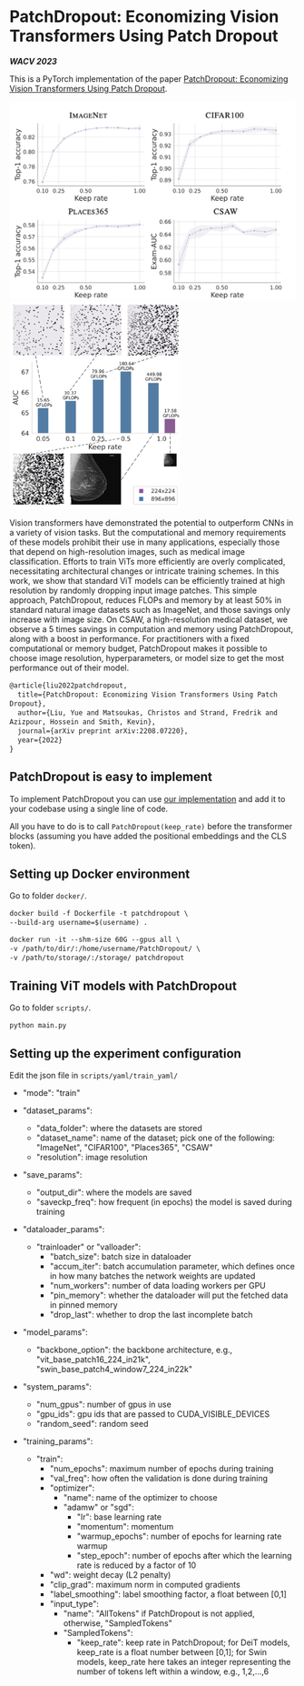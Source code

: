 # PatchDropout: Economizing Vision Transformers Using Patch Dropout
***WACV 2023***

This is a PyTorch implementation of the paper [PatchDropout: Economizing Vision Transformers Using Patch Dropout](https://arxiv.org/abs/2208.07220).

<p float="left">
  <img src="images/figure4.jpg" width="510" />
  <img src="images/figure1.jpg" width="300" />
</p>

Vision transformers have demonstrated the potential to outperform CNNs in a variety of vision tasks. But the computational and memory requirements of these models prohibit their use in many applications, especially those that depend on high-resolution images, such as medical image classification. Efforts to train ViTs more efficiently are overly complicated, necessitating architectural changes or intricate training schemes. In this work, we show that standard ViT models can be efficiently trained at high resolution by randomly dropping input image patches. This simple approach, PatchDropout, reduces FLOPs and memory by at least 50% in standard natural image datasets such as ImageNet, and those savings only increase with image size. On CSAW, a high-resolution medical dataset, we observe a 5 times savings in computation and memory using PatchDropout, along with a boost in performance. For practitioners with a fixed computational or memory budget, PatchDropout makes it possible to choose image resolution, hyperparameters, or model size to get the most performance out of their model.

```
@article{liu2022patchdropout,
  title={PatchDropout: Economizing Vision Transformers Using Patch Dropout},
  author={Liu, Yue and Matsoukas, Christos and Strand, Fredrik and Azizpour, Hossein and Smith, Kevin},
  journal={arXiv preprint arXiv:2208.07220},
  year={2022}
}
```

## PatchDropout is easy to implement
To implement PatchDropout you can use [our implementation](https://github.com/yueliukth/PatchDropout/blob/Module_PatchDropout/scripts/patchdropout.py) and add it to your codebase using a single line of code.

All you have to do is to call ```PatchDropout(keep_rate)``` before the transformer blocks (assuming you have added the positional embeddings and the CLS token).

## Setting up Docker environment 
Go to folder ```docker/```.
```
docker build -f Dockerfile -t patchdropout \
--build-arg username=$(username) .
```
```
docker run -it --shm-size 60G --gpus all \
-v /path/to/dir/:/home/username/PatchDropout/ \
-v /path/to/storage/:/storage/ patchdropout
```

## Training ViT models with PatchDropout
Go to folder ```scripts/```.
```
python main.py
```


## Setting up the experiment configuration 
Edit the json file in ```scripts/yaml/train_yaml/```

* "mode": "train" 

* "dataset_params":
  * "data_folder": where the datasets are stored
  * "dataset_name": name of the dataset; pick one of the following: "ImageNet", "CIFAR100", "Places365", "CSAW"
  * "resolution": image resolution
* "save_params":
  * "output_dir": where the models are saved
  * "saveckp_freq": how frequent (in epochs) the model is saved during training
* "dataloader_params": 
  * "trainloader" or "valloader": 
    * "batch_size": batch size in dataloader
    * "accum_iter": batch accumulation parameter, which defines once in how many batches the network weights are updated
    * "num_workers": number of data loading workers per GPU
    * "pin_memory": whether the dataloader will put the fetched data in pinned memory
    * "drop_last": whether to drop the last incomplete batch
* "model_params":
  * "backbone_option": the backbone architecture, e.g., "vit_base_patch16_224_in21k", "swin_base_patch4_window7_224_in22k"
* "system_params":
  * "num_gpus": number of gpus in use
  * "gpu_ids": gpu ids that are passed to CUDA_VISIBLE_DEVICES
  * "random_seed": random seed
* "training_params":
  * "train": 
    * "num_epochs": maximum number of epochs during training
    * "val_freq": how often the validation is done during training
    * "optimizer": 
      * "name": name of the optimizer to choose 
      * "adamw" or "sgd": 
        * "lr": base learning rate 
        * "momentum": momentum 
        * "warmup_epochs": number of epochs for learning rate warmup
        * "step_epoch": number of epochs after which the learning rate is reduced by a factor of 10
    * "wd": weight decay (L2 penalty)
    * "clip_grad": maximum norm in computed gradients
    * "label_smoothing": label smoothing factor, a float between [0,1]
    * "input_type": 
      * "name": "AllTokens" if PatchDropout is not applied, otherwise, "SampledTokens"
      * "SampledTokens":
        * "keep_rate": keep rate in PatchDropout; for DeiT models, keep_rate is a float number between [0,1]; for Swin models, keep_rate here takes an integer representing the number of tokens left within a window, e.g., 1,2,...,6
      

